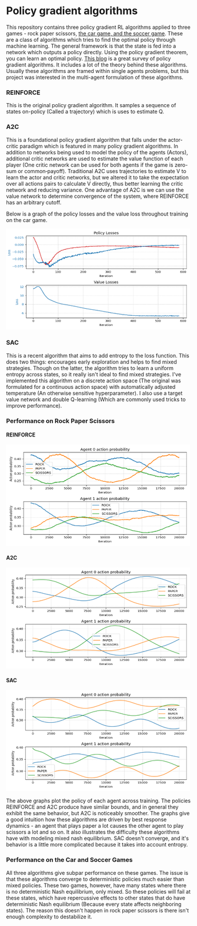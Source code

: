 <h1>Policy gradient algorithms</h1>
<p>This repository contains three policy gradient RL algorithms applied to three games - rock paper scissors, 
<a href="https://github.com/rmurphy120/FictitiousPlay" target="_blank">the car game, and the soccer game</a>. These are
a class of algorithms which tries to find the optimal policy through machine learning. The general framework is that the
state is fed into a network which outputs a policy directly. Using the policy gradient theorem, you can learn an optimal
policy. <a href="https://lilianweng.github.io/posts/2018-04-08-policy-gradient/" target="_blank">This blog</a> is a 
great survey of policy gradient algorithms. It includes a lot of the theory behind these algorithms. Usually these algorithms
are framed within single agents problems, but this project was interested in the multi-agent formulation of these 
algorithms. </p>

<h3>REINFORCE</h3>
<p>This is the original policy gradient algorithm. It samples a sequence of states on-policy (Called a trajectory)
which is uses to estimate Q.</p>

<h3>A2C</h3>
<p>This is a foundational policy gradient algorithm that falls under the actor-critic paradigm which is featured in 
many policy gradient algorithms. In addition to networks being used to model the policy of the agents (Actors), 
additional critic networks are used to estimate the value function of each player (One critic network can be used for 
both agents if the game is zero-sum or common‑payoff). Traditional A2C uses trajectories to estimate V to learn the 
actor and critic networks, but we altered it to take the expectation over all actions pairs to calculate V directly, 
thus better learning the critic network and reducing variance. One advantage of A2C is we can use the value network
to determine convergence of the system, where REINFORCE has an arbitrary cutoff.</p>
<p>Below is a graph of the policy losses and the value loss throughout training on the car game.</p>
<img src="Images/A2CCar.png" alt="A2C losses over time" width=500 height=275>

<h3>SAC</h3>
<p>This is a recent algorithm that aims to add entropy to the loss function. This does two things: encourages 
early exploration and helps to find mixed strategies. Though on the latter, the algorithm tries to learn a uniform 
entropy across states, so it really isn't ideal to find mixed strategies. I've implemented this algorithm on a discrete 
action space (The original was formulated for a continuous action space) with automatically adjusted temperature 
(An otherwise sensitive hyperparameter). I also use a target value network and double Q-learning (Which are commonly 
used tricks to improve performance).</p>

<h3>Performance on Rock Paper Scissors</h3>
<h4>REINFORCE</h4>
<img src="Images/REINFORCERPS.png" alt="REINFORCE policy over time" width=500 height=275>
<h4>A2C</h4>
<img src="Images/A2CRPS.png" alt="A2C policy over time" width=500 height=275>
<h4>SAC</h4>
<img src="Images/SACRPS.png" alt="SAC policy over time" width=500 height=275>

<p>The above graphs plot the policy of each agent across training. The policies REINFORCE and A2C produce have similar 
bounds, and in general they exhibit the same behavior, but A2C is noticeably smoother. The graphs give a good intuition 
how these algorithms are driven by best response dynamics - an agent that plays paper a lot causes the other agent to 
play scissors a lot and so on. It also illustrates the difficulty these algorithms have with modeling mixed nash 
equilibrium. SAC doesn't converge, and it's behavior is a little more complicated because it takes into account entropy.
</p>

<h3>Performance on the Car and Soccer Games</h3>
<p>All three algorithms give subpar performance on these games. The issue is that these algorithms converge to 
deterministic policies much easier than mixed policies. These two games, however, have
many states where there is no deterministic Nash equilibrium, only mixed. So these policies will fail at these states, 
which have repercussive effects to other states that do have deterministic Nash equilibrium (Because every state affects 
neighboring states). The reason this doesn't happen in rock paper scissors is there isn't enough complexity to 
destabilize it.</p>